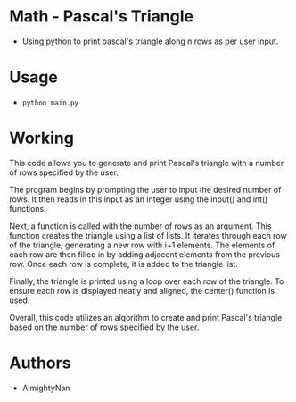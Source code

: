 # Math - Pascal's Triangle
- Using python to print pascal's triangle along n rows as per user input.

# Usage
- ```python main.py```

# Working
This code allows you to generate and print Pascal's triangle with a number of rows specified by the user.

The program begins by prompting the user to input the desired number of rows. It then reads in this input as an integer using the input() and int() functions.

Next, a function is called with the number of rows as an argument. This function creates the triangle using a list of lists. It iterates through each row of the triangle, generating a new row with i+1 elements. The elements of each row are then filled in by adding adjacent elements from the previous row. Once each row is complete, it is added to the triangle list.

Finally, the triangle is printed using a loop over each row of the triangle. To ensure each row is displayed neatly and aligned, the center() function is used.

Overall, this code utilizes an algorithm to create and print Pascal's triangle based on the number of rows specified by the user.

# Authors
- AlmightyNan